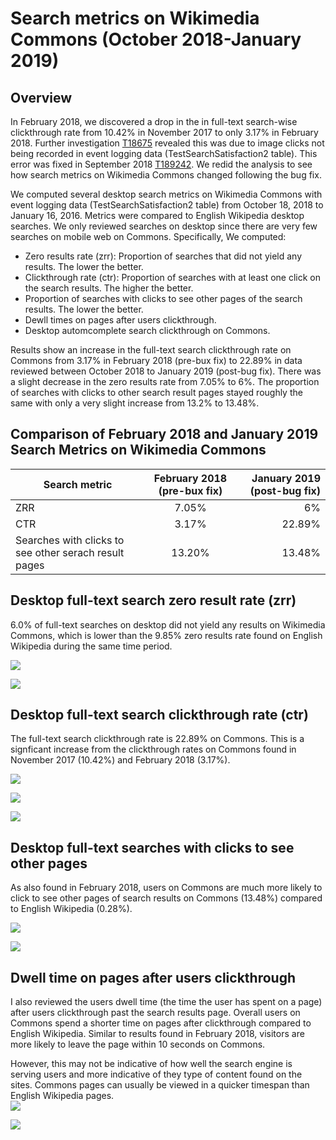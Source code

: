 # Search metrics on Wikimedia Commons (October 2018-January 2019)

## Overview

In February 2018, we discovered a drop in the in full-text search-wise clickthrough rate from 10.42% in November 2017 to only 3.17% in February 2018. Further investigation [T18675](https://phabricator.wikimedia.org/T187827) revealed this was due to image clicks not being recorded in event logging data (TestSearchSatisfaction2 table). This error was fixed in September 2018 [T189242](https://phabricator.wikimedia.org/T189242).  We redid the analysis to see how search metrics on Wikimedia Commons changed following the bug fix.

We computed several desktop search metrics on Wikimedia Commons with event logging data (TestSearchSatisfaction2 table) from October 18, 2018 to January 16, 2016. Metrics were compared to English Wikipedia desktop searches. We only reviewed searches on desktop since there are very few searches on mobile web on Commons. Specifically, We computed:

* Zero results rate (zrr): Proportion of searches that did not yield any results. The lower the better.
* Clickthrough rate (ctr): Proportion of searches with at least one click on the search results. The higher the better.
* Proportion of searches with clicks to see other pages of the search results. The lower the better. 
* Dewll times on pages after users clickthrough.
* Desktop automcomplete search clickthrough on Commons. 


Results show an increase in the full-text search clickthrough rate on Commons from 3.17% in February 2018 (pre-bux fix) to 22.89% in data reviewed between October 2018 to January 2019 (post-bug fix). There was a slight decrease in the zero results rate from 7.05% to 6%. The proportion of searches with clicks to other search result pages stayed roughly the same with only a very slight increase from 13.2% to 13.48%.

## Comparison of February 2018 and January 2019 Search Metrics on Wikimedia Commons

| Search metric | February 2018 (pre-bux fix) | January 2019 (post-bug fix)|
| ------------- |:-------------:| -----:|
| ZRR     | 7.05%  |  6% |
| CTR     | 3.17%   | 22.89%   |
| Searches with clicks to see other serach result pages   |  13.20%   | 13.48%  |

## Desktop full-text search zero result rate (zrr) 

6.0% of full-text searches on desktop did not yield any results on Wikimedia Commons, which is lower than the 9.85% zero results rate found on English Wikipedia during the same time period. 

![](figures/zrr_all_Jan19.png)

![](figures/daily_zrr_Jan19.png)


## Desktop full-text search clickthrough rate (ctr)

The full-text search clickthrough rate is 22.89% on Commons. This is a signficant increase from the clickthrough rates on Commons found in November 2017 (10.42%) and February 2018 (3.17%).

![](figures/ctr_all_Jan19.png)


![](figures/daily_ctr_Jan19.png)

![](figures/daily_autocomplete_ctr_Jan19.png)


## Desktop full-text searches with clicks to see other pages 

As also found in February 2018, users on Commons are much more likely to click to see other pages of search results on Commons (13.48%) compared to English Wikipedia (0.28%). 

![](figures/serp_offset_all_Jan19.png)

![](figures/daily_serp_offset_Jan19.png)

## Dwell time on pages after users clickthrough

I also reviewed the users dwell time (the time the user has spent on a page) after users clickthrough past the search results page. Overall users on Commons spend a shorter time on pages after clickthrough compared to English Wikipedia. Similar to results found in February 2018, visitors are more likely to leave the page within 10 seconds on Commons. 

However, this may not be indicative of how well the search engine is serving users and more indicative of they type of content found on the sites. Commons pages can usually be viewed in a quicker timespan than English Wikipedia pages.  
![](figures/survival_visitedPages_all_Jan19.png)

![](figures/dwell_time_bycheckin_Jan19.png)






